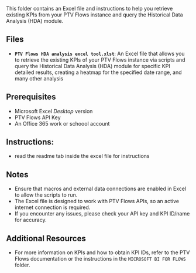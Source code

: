 This folder contains an Excel file and instructions to help you retrieve existing KPIs from your PTV Flows instance and query the Historical Data Analysis (HDA) module.

## Files

- **`PTV Flows HDA analysis excel tool.xlst`**: An Excel file that allows you to retrieve the existing KPIs of your PTV Flows instance via scripts and query the Historical Data Analysis (HDA) module for specific KPI detailed results, creating a heatmap for the specified date range, and many other analysis

## Prerequisites

- Microsoft Excel *Desktop* version
- PTV Flows API Key
- An Office 365 work or schoool account

## Instructions:

- read the readme tab inside the excel file for instructions

## Notes 

- Ensure that macros and external data connections are enabled in Excel to allow the scripts to run.
- The Excel file is designed to work with PTV Flows APIs, so an active internet connection is required.
- If you encounter any issues, please check your API key and KPI ID/name for accuracy.

## Additional Resources

- For more information on KPIs and how to obtain KPI IDs, refer to the PTV Flows documentation or the instructions in the `MICROSOFT BI FOR FLOWS` folder.
